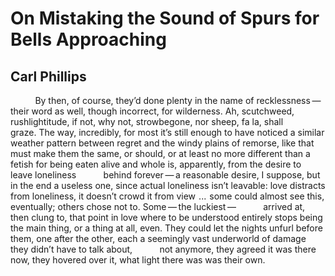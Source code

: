# On Mistaking the Sound of Spurs for Bells Approaching
## Carl Phillips
          By then, of course, they’d done plenty in the name
of recklessness — their word as well, though incorrect,
for wilderness. Ah, scutchweed, rushlightitude, if not,
why not, strowbegone, nor sheep, fa la, shall
          graze. The way, incredibly, for most it’s still enough
to have noticed a similar weather pattern between
regret and the windy plains of remorse, like that must
make them the same, or should, or at least no more
different than a fetish for being eaten alive and
whole is, apparently, from the desire to leave loneliness
          behind forever — a reasonable desire, I suppose, but
in the end a useless one, since actual loneliness isn’t
leavable: love distracts from loneliness, it doesn’t
crowd it from view    ...    some could almost see this,
eventually; others chose not to. Some — the luckiest —
          arrived at, then clung to, that point in love where
to be understood entirely stops being the main thing,
or a thing at all, even. They could let the nights unfurl
before them, one after the other, each a seemingly
vast underworld of damage they didn’t have to talk about,
          not anymore, they agreed
it was there now, they hovered over it, what light there was
was their own.